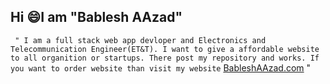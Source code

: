 ## Hi :smile:I am "Bablesh AAzad" 

``` " I am a full stack web app devloper and Electronics and Telecommunication Engineer(ET&T). I want to give a affordable website to all organition or startups. There post my repository and works. If you want to order website than visit my website``` [BableshAAzad.com](https://bableshaazad.com) "
